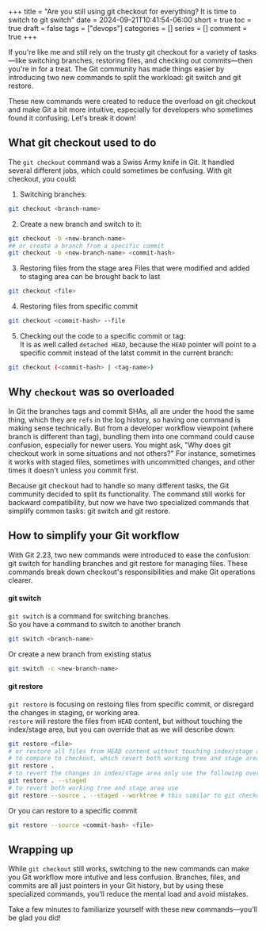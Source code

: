+++
title = "Are you still using git checkout for everything? It is time to switch to git switch"
date = 2024-09-21T10:41:54-06:00
short = true
toc = true
draft = false
tags = ["devops"]
categories = []
series = []
comment = true
+++

If you're like me and still rely on the trusty git checkout for a variety of tasks—like switching branches, restoring files, and checking out commits—then you're in for a treat. The Git community has made things easier by introducing two new commands to split the workload: git switch and git restore.

These new commands were created to reduce the overload on git checkout and make Git a bit more intuitive, especially for developers who sometimes found it confusing. Let's break it down!

## What git checkout used to do

The `git checkout` command was a Swiss Army knife in Git. It handled several different jobs, which could sometimes be confusing. With git checkout, you could:

1. Switching branches: 
```bash
git checkout <branch-name>
```

2. Create a new branch and switch to it:
```bash
git checkout -b <new-branch-name>
## or create a branch from a specific commit
git checkout -b <new-branch-name> <commit-hash>
```

3. Restoring files from the stage area
Files that were modified and added to staging area can be brought back to last 
```bash
git checkout <file>
```

4. Restoring files from specific commit
```bash
git checkout <commit-hash> --file
```

5. Checking out the code to a specific commit or tag:  
It is as well called `detached HEAD`, because the `HEAD` pointer will point to a specific commit instead of the latst commit in the current branch:
```bash
git checkout (<commit-hash> | <tag-name>)
```

## Why `checkout` was so overloaded
In Git the branches tags and commit SHAs, all are under the hood the same thing, which they are `refs` in the log history, so having one command is making sense technically. 
But from a developer workflow viewpoint (where branch is different than tag), bundling them into one command could cause confusion, especially for newer users. You might ask, "Why does git checkout work in some situations and not others?" For instance, sometimes it works with staged files, sometimes with uncommitted changes, and other times it doesn't unless you commit first.

Because git checkout had to handle so many different tasks, the Git community decided to split its functionality. The command still works for backward compatibility, but now we have two specialized commands that simplify common tasks: git switch and git restore.
 
## How to simplify your Git workflow

With Git 2.23, two new commands were introduced to ease the confusion: git switch for handling branches and git restore for managing files. These commands break down checkout's responsibilities and make Git operations clearer.

#### git switch

`git switch` is a command for switching branches.  
So you have a command to switch to another branch

```bash
git switch <branch-name>
```
Or create a new branch from existing status
```bash
git switch -c <new-branch-name>
```


#### git restore
`git restore` is focusing on restoing files from specific commit, or disregard the changes in staging, or working area.  
`restore` will restore the files from `HEAD` content, but without touching the index/stage area, but you can override that as we will describe down:

```bash
git restore <file>
# or restore all files from HEAD content without touching index/stage area
# to compare to checkout, which revert both working tree and stage area
git restore .
# to revert the changes in index/stage area only use the following override argument
git restore . --staged 
# to revert both working tree and stage area use
git restore --source . --staged --worktree # this similar to git checkout .
```

Or you can restore to a specific commit 
```bash
git restore --source <commit-hash> <file> 
```

## Wrapping up
While `git checkout` still works, switching to the new commands can make you Git workflow more intutive and less confusion. Branches, files, and commits are all just pointers in your Git history, but by using these specialized commands, you’ll reduce the mental load and avoid mistakes.

Take a few minutes to familiarize yourself with these new commands—you’ll be glad you did!
